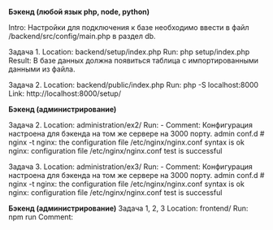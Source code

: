 **Бэкенд (любой язык php, node, python)**

Intro: 
Настройки для подключения к базе необходимо ввести в файл /backend/src/config/main.php в раздел db.

Задача 1.
Location: backend/setup/index.php
Run:  php setup/index.php
Result: В базе данных должна появиться таблица с импортированными данными из файла.


Задача 2.
Location: backend/public/index.php
Run: php -S localhost:8000
Link: http://localhost:8000/setup/


**Бэкенд (администрирование)**

Задача 2.
Location: administration/ex2/
Run: -
Comment: 
Конфигурация настроена для бэкенда на том же сервере на 3000 порту.
admin conf.d # nginx -t
nginx: the configuration file /etc/nginx/nginx.conf syntax is ok
nginx: configuration file /etc/nginx/nginx.conf test is successful

Задача 3.
Location: administration/ex3/
Run: -
Comment: 
Конфигурация настроена для бэкенда на том же сервере на 3000 порту.
admin conf.d # nginx -t
nginx: the configuration file /etc/nginx/nginx.conf syntax is ok
nginx: configuration file /etc/nginx/nginx.conf test is successful

**Бэкенд (администрирование)**
Задача 1, 2, 3
Location: frontend/
Run: npm run
Comment:
